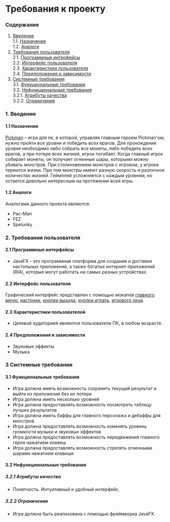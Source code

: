 # Требования к проекту
### Содержание
1. [Введение](#1) <br>
  1.1. [Назначение](#1.1) <br>
  1.2. [Аналоги](#1.2) <br>
2. [Требования пользователя](#2) <br>
  2.1. [Программные интерфейсы](#2.1) <br>
  2.2. [Интерфейс пользователя](#2.2) <br>
  2.3. [Характеристики пользователя](#2.3) <br>
  2.4. [Предположения и зависимости](#2.4) <br>
3. [Системные требования](#3.) <br>
  3.1. [Функциональные требования](#3.1) <br>
  3.2. [Нефункциональные требования](#3.2) <br>
     3.2.1. [Атрибуты качества](#3.2.1) <br>
     3.2.2. [Ограничения](#3.2.2) <br>
### 1. Введение <a name="1"></a>
#### 1.1 Назначение <a name="1.1"></a> 
[Pickman](https://github.com/dzmitryZhuk/Pickman) – игра для пк, в которой, управляя главным героем Pickman'ом, нужно пройти все уровни и победить всех врагов. Для прохождения уровня необходимо либо собрать все монеты, либо победить всех врагов, а при потере всех жизней, игрок погибает. Когда главный игрок собирает монеты, он получает огненные шары, которыми можно убивать монстров. При столкновением монстров с игроком, у игрока теряются жизни. При том монстры имеют разную скорость и различное количество жизней. Геймплей усложняется с каждым уровнем, но остается довольно интересным на протяжении всей игры.
#### 1.2 Аналоги <a name="1.2"></a>
Аналогами данного проекта являются:
* Pac-Man
* FEZ
* Spelunky
### 2. Требования пользователя <a name="2"></a>
#### 2.1 Программные интерфейсы <a name="2.1"></a>
* JavaFX - это программная платформа для создания и доставки настольных приложений, а также богатых интернет-приложений (RIA), которые могут работать на самых разных устройствах.
#### 2.2 Интерфейс пользователя <a name="2.2"></a>
Графический интерфейс представлен с помощью мокапов [главного меню](https://github.com/dzmitryZhuk/Pickman/blob/main/документы/мокапы/главное%20меню.png), [настроек](https://github.com/dzmitryZhuk/Pickman/blob/main/документы/мокапы/настройки.png), [кнопки выхода](https://github.com/dzmitryZhuk/Pickman/blob/main/документы/мокапы/выход.png), [кнопки играть](https://github.com/dzmitryZhuk/Pickman/blob/main/документы/мокапы/играть.png), [игрового окна](https://github.com/dzmitryZhuk/Pickman/blob/main/документы/мокапы/игра.png).
#### 2.3 Характеристики пользователей <a name="2.3"></a>
* Целевой аудиторией являются пользователи ПК, в любом возрасте.
#### 2.4 Предположения и зависимости <a name="2.4"></a>
* Звуковые эффекты
* Музыка
### 3 Системные требования <a name="3"></a>
#### 3.1 Функциональные требования <a name="3.1"></a>
* Игра должна иметь возможность сохранить текущий результат и выйти из приложения без их потери
* Игра должна иметь несколько уровней
* Игра должна предоставлять возможность посмотреть таблицу лучших результатов
* Игра должна иметь баффы для главного персонажа и дебаффы для мностров
* Игра должна предоставлять возможность изменять уровень громкости музыки и звуковых эффектов
* Игра должна предоставлять возможность передвижения главного героя нажатием клавиш
* Игра должна предоставлять возможность стрелять огненными шарами нажатием клавиши
#### 3.2 Нефункциональные требования <a name="3.2"></a>
##### 3.2.1 Атрибуты качества <a name="3.2.2"></a>
* Понятность. Интуитивный и удобный интерфейс.
##### 3.2.2 Ограничения <a name="3.2.3"></a>
* Игра должна быть реализована с помощью фреймворка JavaFX.
